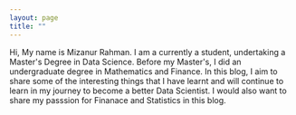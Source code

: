 ```yaml
---
layout: page
title: ""
---
```


Hi, My name is Mizanur Rahman. I am a currently a student, undertaking a Master's Degree in Data Science. Before my Master's, I did an undergraduate degree in Mathematics and Finance. In this blog, I aim to share some of the interesting things that I have learnt and will continue to learn in my journey to become a better Data Scientist. I would also want to share my passsion for Finanace and Statistics in this blog.
